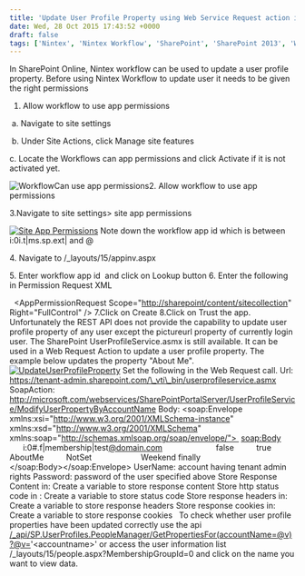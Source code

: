 ```yaml
---
title: 'Update User Profile Property using Web Service Request action in Nintex'
date: Wed, 28 Oct 2015 17:43:52 +0000
draft: false
tags: ['Nintex', 'Nintex Workflow', 'SharePoint', 'SharePoint 2013', 'Web Service']
---
```


In SharePoint Online, Nintex workflow can be used to update a user profile property. Before using Nintex Workflow to update user it needs to be given the right permissions

1.  Allow workflow to use app permissions

 a. Navigate to site settings

 b. Under Site Actions, click Manage site features

c. Locate the Workflows can app permissions and click Activate if it is not activated yet.

![WorkflowCan use app permissions](https://reshmeeauckloo.files.wordpress.com/2015/11/workflowcan-use-app-permissions.jpg)2\. Allow workflow to use app permissions

3.Navigate to site settings> site app permissions

[![Site App Permissions](https://reshmeeauckloo.files.wordpress.com/2015/11/site-app-permissions.jpg?w=300)](https://reshmeeauckloo.files.wordpress.com/2015/11/site-app-permissions.jpg) Note down the workflow app id which is between i:0i.t|ms.sp.ext| and @

4\. Navigate to <SiteURL>/\_layouts/15/appinv.aspx

5\. Enter workflow app id  and click on Lookup button 6. Enter the following in Permission Request XML

  <AppPermissionRequests AllowAppOnlyPolicy="true" > <AppPermissionRequest Scope="[http://sharepoint/content/sitecollection](http://sharepoint/content/sitecollection "http://sharepoint/content/sitecollection")" Right="FullControl" /> <AppPermissionRequest Scope="[http://sharepoint/social/tenant](http://sharepoint/social/tenant)" Right="FullControl" /> </AppPermissionRequests> 7.Click on Create 8.Click on Trust the app. Unfortunately the REST API does not provide the capability to update user profile property of any user except the pictureurl property of currently login user. The SharePoint UserProfileService.asmx is still available. It can be used in a Web Request Action to update a user profile property. The example below updates the property "About Me". [![UpdateUserProfileProperty](https://reshmeeauckloo.files.wordpress.com/2015/10/updateuserprofileproperty.jpg?w=300)](https://reshmeeauckloo.files.wordpress.com/2015/10/updateuserprofileproperty.jpg) Set the following in the Web Request call. Url: https://tenant-admin.sharepoint.com/\_vti\_bin/userprofileservice.asmx SoapAction: http://microsoft.com/webservices/SharePointPortalServer/UserProfileService/ModifyUserPropertyByAccountName Body: <?xml version="1.0" encoding="utf-8"?><soap:Envelope xmlns:xsi="http://www.w3.org/2001/XMLSchema-instance" xmlns:xsd="http://www.w3.org/2001/XMLSchema" xmlns:soap="http://schemas.xmlsoap.org/soap/envelope/">  <soap:Body>    <ModifyUserPropertyByAccountName xmlns="http://microsoft.com/webservices/SharePointPortalServer/UserProfileService">      <accountName>‎‏i:0#.f|membership|test[@domain.com](mailto:test@domain.com)</accountName>      <newData>        <PropertyData>          <IsPrivacyChanged>false</IsPrivacyChanged>          <IsValueChanged>true</IsValueChanged>          <Name>AboutMe</Name>          <Privacy>NotSet</Privacy>          <Values>            <ValueData><Value xsi:type="xsd:string">Weekend finally</Value></ValueData></Values>        </PropertyData>     </newData>    </ModifyUserPropertyByAccountName>  </soap:Body></soap:Envelope> UserName: account having tenant admin rights Password: password of the user specified above Store Response Content in: Create a variable to store response content Store http status code in : Create a variable to store status code Store response headers in: Create a variable to store response headers Store response cookies in: Create a variable to store response cookies   To check whether user profile properties have been updated correctly use the api <site collection url>[/\_api/SP.UserProfiles.PeopleManager/GetPropertiesFor(accountName=@v)?@v=](https://paperblade.sharepoint.com/sites/dev/artelia/_api/SP.UserProfiles.PeopleManager/GetPropertiesFor(accountName=@v)?@v= "https://paperblade.sharepoint.com/sites/dev/artelia/_api/SP.UserProfiles.PeopleManager/GetPropertiesFor(accountName=@v)?@v=")'<accountname>' or access the user information list <siteurl>/\_layouts/15/people.aspx?MembershipGroupId=0 and click on the name you want to view data.